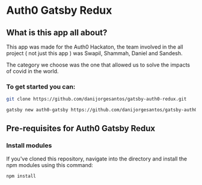 # Auth0 Gatsby Redux

## What is this app all about?

This app was made for the Auth0 Hackaton, the team involved in the all project ( not just this app ) was Swapil, Shammah, Daniel and Sandesh.

The category we choose was the one that allowed us to solve the impacts of covid in the world. 

### To get started you can:

```bash
git clone https://github.com/danijorgesantos/gatsby-auth0-redux.git
```

```bash
gatsby new auth0-gatsby https://github.com/danijorgesantos/gatsby-auth0-redux.git
```

## Pre-requisites for Auth0 Gatsby Redux

### Install modules

If you've cloned this repository, navigate into the directory and install the npm modules using this command:

```bash
npm install
```
